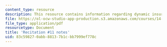 ```yaml
---
content_type: resource
description: This resource contains information regarding dynamic insurance.
file: https://ol-ocw-studio-app-production.s3.amazonaws.com/courses/14-471-public-economics-i-fall-2012/83c598270abb88137b1cbb7999ef778c_MIT14_471F12_recnotes11.pdf
file_type: application/pdf
resourcetype: Document
title: 'Recitation #11 notes'
uid: 83c59827-0abb-8813-7b1c-bb7999ef778c
---
```

